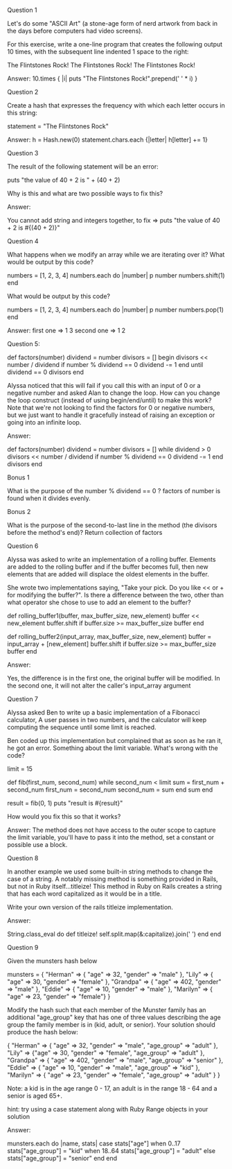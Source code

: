 Question 1

Let's do some "ASCII Art" (a stone-age form of nerd artwork from back in the days before computers had video screens).

For this exercise, write a one-line program that creates the following output 10 times, with the subsequent line indented 1 space to the right:

The Flintstones Rock!
 The Flintstones Rock!
  The Flintstones Rock!

  Answer:
  10.times { |i| puts "The Flintstones Rock!".prepend(' ' * i) }

Question 2

Create a hash that expresses the frequency with which each letter occurs in this string:

statement = "The Flintstones Rock"

  Answer: 
  h = Hash.new(0)
  statement.chars.each {|letter| h[letter] += 1}

Question 3

The result of the following statement will be an error:

puts "the value of 40 + 2 is " + (40 + 2)

Why is this and what are two possible ways to fix this?

  Answer: 

  You cannot add string and integers together, to fix 
  => puts "the value of 40 + 2 is #{(40 + 2)}"

Question 4

What happens when we modify an array while we are iterating over it? What would be output by this code?

  numbers = [1, 2, 3, 4]
  numbers.each do |number|
    p number
    numbers.shift(1)
  end

What would be output by this code?

  numbers = [1, 2, 3, 4]
  numbers.each do |number|
    p number
    numbers.pop(1)
  end

  Answer: 
  first one => 1 3
  second one => 1 2

Question 5:

def factors(number)
  dividend = number
  divisors = []
  begin
    divisors << number / dividend if number % dividend == 0
    dividend -= 1
  end until dividend == 0
  divisors
end

Alyssa noticed that this will fail if you call this with an input of 0 or a negative number and asked Alan to change the loop. How can you change the loop construct (instead of using begin/end/until) to make this work? Note that we're not looking to find the factors for 0 or negative numbers, but we just want to handle it gracefully instead of raising an exception or going into an infinite loop.

  Answer:

  def factors(number)
    dividend = number
    divisors = []
    while dividend > 0
      divisors << number / dividend if number % dividend == 0
      dividend -= 1
    end
    divisors
  end

  Bonus 1

  What is the purpose of the number % dividend == 0 ? factors of number is found when it divides evenly.

  Bonus 2

  What is the purpose of the second-to-last line in the method (the divisors before the method's end)? Return collection of factors

Question 6

Alyssa was asked to write an implementation of a rolling buffer. Elements are added to the rolling buffer and if the buffer becomes full, then new elements that are added will displace the oldest elements in the buffer.

She wrote two implementations saying, "Take your pick. Do you like << or + for modifying the buffer?". Is there a difference between the two, other than what operator she chose to use to add an element to the buffer?

  def rolling_buffer1(buffer, max_buffer_size, new_element)
    buffer << new_element
    buffer.shift if buffer.size >= max_buffer_size
    buffer
  end

  def rolling_buffer2(input_array, max_buffer_size, new_element)
    buffer = input_array + [new_element]
    buffer.shift if buffer.size >= max_buffer_size
    buffer
  end

  Answer:

  Yes, the difference is in the first one, the original buffer will be modified. In the second one, it will not alter the caller's input_array argument

Question 7

Alyssa asked Ben to write up a basic implementation of a Fibonacci calculator, A user passes in two numbers, and the calculator will keep computing the sequence until some limit is reached.

Ben coded up this implementation but complained that as soon as he ran it, he got an error. Something about the limit variable. What's wrong with the code?

limit = 15

def fib(first_num, second_num)
  while second_num < limit
    sum = first_num + second_num
    first_num = second_num
    second_num = sum
  end
  sum
end

result = fib(0, 1)
puts "result is #{result}"

How would you fix this so that it works?

  Answer:
  The method does not have access to the outer scope to capture the limit variable, you'll have to pass it into the method, set a constant or possible use a block.

Question 8 

In another example we used some built-in string methods to change the case of a string. A notably missing method is something provided in Rails, but not in Ruby itself...titleize! This method in Ruby on Rails creates a string that has each word capitalized as it would be in a title.

Write your own version of the rails titleize implementation.

  Answer:

  String.class_eval do 
    def titleize!
      self.split.map(&:capitalize).join(' ')
    end
  end

Question 9 

Given the munsters hash below

munsters = {
  "Herman" => { "age" => 32, "gender" => "male" },
  "Lily" => { "age" => 30, "gender" => "female" },
  "Grandpa" => { "age" => 402, "gender" => "male" },
  "Eddie" => { "age" => 10, "gender" => "male" },
  "Marilyn" => { "age" => 23, "gender" => "female"}
}

Modify the hash such that each member of the Munster family has an additional "age_group" key that has one of three values describing the age group the family member is in (kid, adult, or senior). Your solution should produce the hash below:

{ "Herman" => { "age" => 32, "gender" => "male", "age_group" => "adult" },
  "Lily" => {"age" => 30, "gender" => "female", "age_group" => "adult" },
  "Grandpa" => { "age" => 402, "gender" => "male", "age_group" => "senior" },
  "Eddie" => { "age" => 10, "gender" => "male", "age_group" => "kid" },
  "Marilyn" => { "age" => 23, "gender" => "female", "age_group" => "adult" } }

Note: a kid is in the age range 0 - 17, an adult is in the range 18 - 64 and a senior is aged 65+.

hint: try using a case statement along with Ruby Range objects in your solution

  Answer: 

  munsters.each do |name, stats|
    case stats["age"]
    when 0..17
      stats["age_group"] = "kid"
    when 18..64
      stats["age_group"] = "adult"
    else
      stats["age_group"] = "senior"
    end
  end
